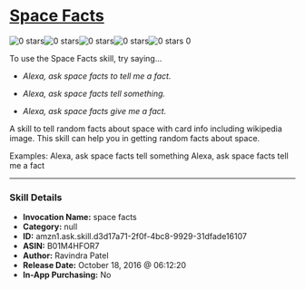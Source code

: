 # [Space Facts](http://alexa.amazon.com/#skills/amzn1.ask.skill.d3d17a71-2f0f-4bc8-9929-31dfade16107)
![0 stars](../../images/ic_star_border_black_18dp_1x.png)![0 stars](../../images/ic_star_border_black_18dp_1x.png)![0 stars](../../images/ic_star_border_black_18dp_1x.png)![0 stars](../../images/ic_star_border_black_18dp_1x.png)![0 stars](../../images/ic_star_border_black_18dp_1x.png) 0

To use the Space Facts skill, try saying...

* *Alexa, ask space facts to tell me a fact.*

* *Alexa, ask space facts tell something.*

* *Alexa, ask space facts give me a fact.*

A skill to tell random facts about space with card info including wikipedia image. This skill can help you in getting random facts about space.

Examples:
Alexa, ask space facts tell something
Alexa, ask space facts tell me a fact

***

### Skill Details

* **Invocation Name:** space facts
* **Category:** null
* **ID:** amzn1.ask.skill.d3d17a71-2f0f-4bc8-9929-31dfade16107
* **ASIN:** B01M4HFOR7
* **Author:** Ravindra Patel
* **Release Date:** October 18, 2016 @ 06:12:20
* **In-App Purchasing:** No
